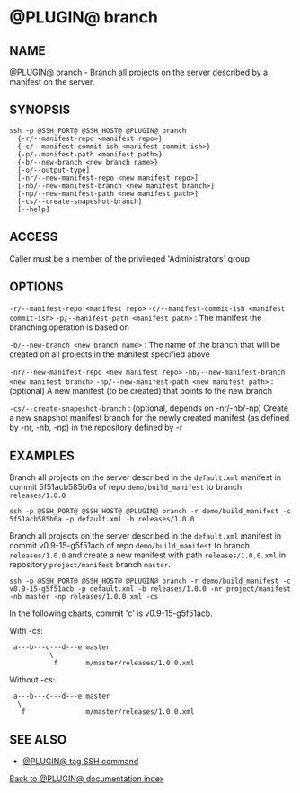 @PLUGIN@ branch
==============

NAME
----
@PLUGIN@ branch - Branch all projects on the server described by a manifest
on the server.

SYNOPSIS
--------
```
ssh -p @SSH_PORT@ @SSH_HOST@ @PLUGIN@ branch
  {-r/--manifest-repo <manifest repo>}
  {-c/--manifest-commit-ish <manifest commit-ish>}
  {-p/--manifest-path <manifest path>}
  {-b/--new-branch <new branch name>}
  [-o/--output-type]
  [-nr/--new-manifest-repo <new manifest repo>]
  [-nb/--new-manifest-branch <new manifest branch>]
  [-np/--new-manifest-path <new manifest path>]
  [-cs/--create-snapeshot-branch]
  [--help]
```

ACCESS
------
Caller must be a member of the privileged 'Administrators' group

OPTIONS
-------

`-r/--manifest-repo <manifest repo>`
`-c/--manifest-commit-ish <manifest commit-ish>`
`-p/--manifest-path <manifest path>`
: The manifest the branching operation is based on

`-b/--new-branch <new branch name>`
: The name of the branch that will be created on all projects in the manifest specified above

`-nr/--new-manifest-repo <new manifest repo>`
`-nb/--new-manifest-branch <new manifest branch>`
`-np/--new-manifest-path <new manifest path>`
: (optional) A new manifest (to be created) that points to the new branch

`-cs/--create-snapeshot-branch`
: (optional, depends on -nr/-nb/-np) Create a new snapshot manifest branch for
 the newly created manifest (as defined by -nr, -nb, -np) in the repository
 defined by -r

EXAMPLES
--------
Branch all projects on the server described in the `default.xml` manifest in
commit 5f51acb585b6a of repo `demo/build_manifest` to branch `releases/1.0.0`

```
ssh -p @SSH_PORT@ @SSH_HOST@ @PLUGIN@ branch -r demo/build_manifest -c 5f51acb585b6a -p default.xml -b releases/1.0.0
```

Branch all projects on the server described in the `default.xml` manifest in
commit v0.9-15-g5f51acb of repo `demo/build_manifest` to branch `releases/1.0.0`
and create a new manifest with path `releases/1.0.0.xml` in repository
`project/manifest` branch `master`.

```
ssh -p @SSH_PORT@ @SSH_HOST@ @PLUGIN@ branch -r demo/build_manifest -c v0.9-15-g5f51acb -p default.xml -b releases/1.0.0 -nr project/manifest -nb master -np releases/1.0.0.xml -cs
```

In the following charts, commit 'c' is v0.9-15-g5f51acb.

With -cs:

```
 a---b---c---d---e master
          \
           f       m/master/releases/1.0.0.xml
```

Without -cs:

```
 a---b---c---d---e master
  \
   f               m/master/releases/1.0.0.xml
```

SEE ALSO
--------
* [@PLUGIN@ tag SSH command](cmd-tag.md)

[Back to @PLUGIN@ documentation index][index]

[index]: index.html

